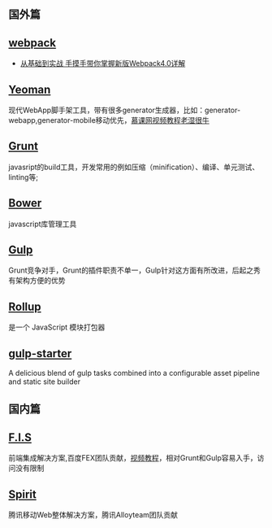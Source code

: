 ## **国外篇**

## [webpack](https://legacy.gitbook.com/book/nowgoant/fek-awesome/edit#)

* [从基础到实战 手摸手带你掌握新版Webpack4.0详解](https://juejin.im/post/5cb36a3ef265da03a1581d6d?utm_source=gold_browser_extension)

## [Yeoman](http://yeoman.io/)

现代WebApp脚手架工具，带有很多generator生成器，比如：generator-webapp,generator-mobile移动优先，[慕课网视频教程](http://www.imooc.com/learn/30)[老湿很牛](https://github.com/materliu)

## [Grunt](http://www.gruntjs.net/)

javasript的build工具，开发常用的例如压缩（minification）、编译、单元测试、linting等;

## [Bower](http://www.baidu.com/s?wd=Bower&rsv_spt=1&issp=1&f=8&rsv_bp=0&rsv_idx=2&ie=utf-8&tn=baiduhome_pg&rsv_enter=1&inputT=2483)

javascript库管理工具

## [Gulp](http://gulpjs.com/)

Grunt竞争对手，Grunt的插件职责不单一，Gulp针对这方面有所改进，后起之秀有架构方便的优势

## [Rollup](http://www.rollupjs.com/)

是一个 JavaScript 模块打包器

## [gulp-starter](https://github.com/vigetlabs/gulp-starter)

A delicious blend of gulp tasks combined into a configurable asset pipeline and static site builder

## **国内篇**

## [F.I.S](http://fis.baidu.com/)

前端集成解决方案,百度FEX团队贡献，[视频教程](http://www.imooc.com/learn/220)，相对Grunt和Gulp容易入手，访问没有限制

## [Spirit](http://alloyteam.github.io/Spirit/)

腾讯移动Web整体解决方案，腾讯Alloyteam团队贡献

